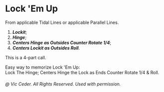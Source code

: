 
# Lock 'Em Up

From applicable Tidal Lines or applicable Parallel Lines.
 
1. ***Lockit***; 
2. ***Hinge***; 
3. ***Centers Hinge as Outsides Counter Rotate 1/4***; 
4. ***Centers Lockit as Outsides Roll***. 

This is a 4-part call.

Easy way to memorize Lock 'Em Up:  
Lock The Hinge; Centers Hinge the Lock as Ends Counter Rotate 1/4 & Roll.
###### @ Vic Ceder. All Rights Reserved.  Used with permission.

